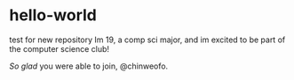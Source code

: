 # hello-world
test for new repository 
Im 19, a comp sci major, and im excited to be part of the computer science club!

*So glad* you were able to join, @chinweofo.
